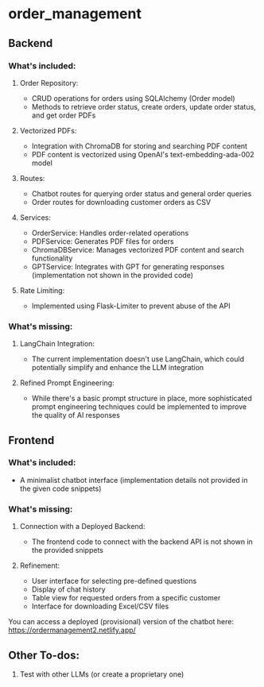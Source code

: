 # order_management

## Backend

### What's included:

1. Order Repository:

   - CRUD operations for orders using SQLAlchemy (Order model)
   - Methods to retrieve order status, create orders, update order status, and get order PDFs

2. Vectorized PDFs:

   - Integration with ChromaDB for storing and searching PDF content
   - PDF content is vectorized using OpenAI's text-embedding-ada-002 model

3. Routes:

   - Chatbot routes for querying order status and general order queries
   - Order routes for downloading customer orders as CSV

4. Services:

   - OrderService: Handles order-related operations
   - PDFService: Generates PDF files for orders
   - ChromaDBService: Manages vectorized PDF content and search functionality
   - GPTService: Integrates with GPT for generating responses (implementation not shown in the provided code)

5. Rate Limiting:
   - Implemented using Flask-Limiter to prevent abuse of the API

### What's missing:

1. LangChain Integration:

   - The current implementation doesn't use LangChain, which could potentially simplify and enhance the LLM integration

2. Refined Prompt Engineering:
   - While there's a basic prompt structure in place, more sophisticated prompt engineering techniques could be implemented to improve the quality of AI responses

## Frontend

### What's included:

- A minimalist chatbot interface (implementation details not provided in the given code snippets)

### What's missing:

1. Connection with a Deployed Backend:

   - The frontend code to connect with the backend API is not shown in the provided snippets

2. Refinement:
   - User interface for selecting pre-defined questions
   - Display of chat history
   - Table view for requested orders from a specific customer
   - Interface for downloading Excel/CSV files

You can access a deployed (provisional) version of the chatbot here: https://ordermanagement2.netlify.app/

## Other To-dos:

1. Test with other LLMs (or create a proprietary one)
